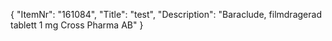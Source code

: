 {
  "ItemNr": "161084",
  "Title": "test",
  "Description": "Baraclude, filmdragerad tablett 1 mg Cross Pharma AB"
}